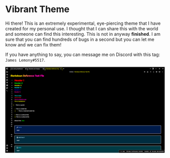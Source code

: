 # Vibrant Theme

Hi there! This is an extremely experimental, eye-piercing theme that I have created for my personal use. I thought that I can share this with the world and someone can find this interesting. This is not in anyway **finished**. I am sure that you can find hundreds of bugs in a second but you can let me know and we can fix them!

If you have anything to say, you can message me on Discord with this tag: `James Lemony#5517`.

![Here a picture:](https://github.com/JamesLemony/obsidian_vibrant/blob/main/images/demo1)
